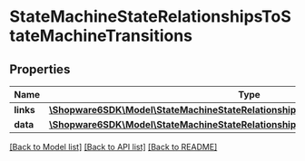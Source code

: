 # StateMachineStateRelationshipsToStateMachineTransitions

## Properties
Name | Type | Description | Notes
------------ | ------------- | ------------- | -------------
**links** | [**\Shopware6SDK\Model\StateMachineStateRelationshipsToStateMachineTransitionsLinks**](StateMachineStateRelationshipsToStateMachineTransitionsLinks.md) |  | [optional] 
**data** | [**\Shopware6SDK\Model\StateMachineStateRelationshipsToStateMachineTransitionsData[]**](StateMachineStateRelationshipsToStateMachineTransitionsData.md) |  | [optional] 

[[Back to Model list]](../../README.md#documentation-for-models) [[Back to API list]](../../README.md#documentation-for-api-endpoints) [[Back to README]](../../README.md)

